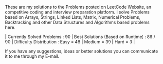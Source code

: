 These are my solutions to the Problems posted on LeetCode Website, an competitive coding and interview preparation platform. 
I solve Problems based on Arrays, Strings, Linked Lists, Matrix, Numerical Problems, Backtracking and other Data Structures and Algorithms based problems here.

| Currently Solved Problems : 90
| Best Solutions (Based on Runtime) : 86 / 90
| Difficulty Distribution : 
                             Easy = 48
                           | Medium = 39
                           | Hard = 3 | 

If you have any suggestions, ideas or better solutions you can communicate it to me through my E-mail.
